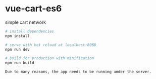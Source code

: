 # vue-cart-es6
simple cart network

``` bash
# install dependencies
npm install

# serve with hot reload at localhost:8080
npm run dev

# build for production with minification
npm run build

Due to many reasons, the app needs to be running under the server.
